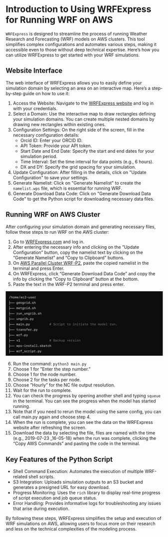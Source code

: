 # Introduction to Using WRFExpress for Running WRF on AWS

`WRFExpress` is designed to streamline the process of running Weather Research and Forecasting (WRF) models on AWS clusters. This tool simplifies complex configurations and automates various steps, making it accessible even to those without deep technical expertise. Here’s how you can utilize WRFExpress to get started with your WRF simulations.

## Website Interface

The web interface of WRFExpress allows you to easily define your simulation domain by selecting an area on an interactive map. Here’s a step-by-step guide on how to use it:

1. Access the Website: Navigate to the [WRFExpress website](https://wrfexpress.com) and log in with your credentials.
2. Select a Domain: Use the interactive map to draw rectangles defining your simulation domains. You can create multiple nested domains by drawing new rectangles within existing ones.
3. Configuration Settings: On the right side of the screen, fill in the necessary configuration details:
   - Orcid ID: Enter your ORCID ID.
   - API Token: Provide your API token.
   - Start Date and End Date: Specify the start and end dates for your simulation period.
   - Time Interval: Set the time interval for data points (e.g., 6 hours).
   - DX and DY: Specify the grid spacing for your simulation.
4. Update Configuration: After filling in the details, click on "Update Configuration" to save your settings.
5. Generate Namelist: Click on "Generate Namelist" to create the `namelist.wps` file, which is essential for running WRF.
6. Generate Download Data Code: Click on "Generate Download Data Code" to get the Python script for downloading necessary data files.

## Running WRF on AWS Cluster

After configuring your simulation domain and generating necessary files, follow these steps to run WRF on the AWS cluster:

1. Go to [WRFExpress.com](https://wrfexpress.com) and log in.
2. After entering the necessary info and clicking on the ”Update Configuration” button, copy the namelist text by clicking on the “Generate Namelist” and “Copy to Clipboard” buttons.
3. On [AWS Parallel Cluster WRF-P2](https://pcui-auth-3de65d10-76cb-11ee-9cab-02f64d93270f.auth.us-east-2.amazoncognito.com/login?response_type=code&client_id=6hl2fttmbkt04ck3iq353ona9d&scope=openid&redirect_uri=https://x6ekiatuyb.execute-api.us-east-2.amazonaws.com/login&state=563j3c0he2fgb), paste the copied namelist in the terminal and press Enter.
4. On WRFExpress, click “Generate Download Data Code” and copy the info by clicking the “Copy to Clipboard” button at the bottom.
5. Paste the text in the WRF-P2 terminal and press enter.

![Website Environment](images/index/1_.png)

6. Run the command: `python3 main.py`
7. Choose 1 for ”Enter the step number.”
8. Choose 1 for the node number.
9. Choose 2 for the tasks per node.
10. Choose ”Hourly” for the NC file output resolution.
11. Wait for the run to complete.
12. You can check the progress by opening another shell and typing `squeue` in the terminal. You can see the progress when the model has started running.
13. Note that if you need to rerun the model using the same config, you can call main.py again and choose step 4.
14. When the run is complete, you can see the data on the WRFExpress website after refreshing the screen.
15. Download the data by selecting the file, files are named with the time (e.g., 2019-07-23 _16-05-18) when the run was complete, clicking the “Copy AWS Commands” and pasting the code in the terminal.

## Key Features of the Python Script

- Shell Command Execution: Automates the execution of multiple WRF-related shell scripts.
- S3 Integration: Uploads simulation outputs to an S3 bucket and generates a presigned URL for easy download.
- Progress Monitoring: Uses the `rich` library to display real-time progress of script execution and job queue status.
- Error Handling: Provides informative logs for troubleshooting any issues that arise during execution.

By following these steps, WRFExpress simplifies the setup and execution of WRF simulations on AWS, allowing users to focus more on their research and less on the technical complexities of the modeling process.
